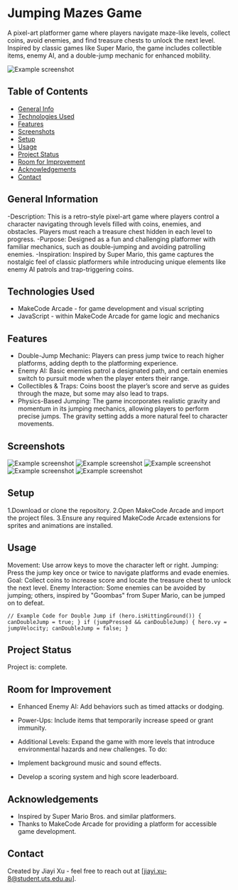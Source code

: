 # Jumping Mazes Game
A pixel-art platformer game where players navigate maze-like levels, collect coins, avoid enemies, and find treasure chests to unlock the next level. Inspired by classic games like Super Mario, the game includes collectible items, enemy AI, and a double-jump mechanic for enhanced mobility.

![Example screenshot](./img/mario.png)
## Table of Contents
* [General Info](#general-information)
* [Technologies Used](#technologies-used)
* [Features](#features)
* [Screenshots](#screenshots)
* [Setup](#setup)
* [Usage](#usage)
* [Project Status](#project-status)
* [Room for Improvement](#room-for-improvement)
* [Acknowledgements](#acknowledgements)
* [Contact](#contact)
<!-- * [License](#license) -->


## General Information
-Description: This is a retro-style pixel-art game where players control a character navigating through levels filled with coins, enemies, and obstacles. Players must reach a treasure chest hidden in each level to progress.
-Purpose: Designed as a fun and challenging platformer with familiar mechanics, such as double-jumping and avoiding patrolling enemies.
-Inspiration: Inspired by Super Mario, this game captures the nostalgic feel of classic platformers while introducing unique elements like enemy AI patrols and trap-triggering coins.
<!-- You don't have to answer all the questions - just the ones relevant to your project. -->


## Technologies Used
- MakeCode Arcade - for game development and visual scripting
- JavaScript - within MakeCode Arcade for game logic and mechanics


## Features
- Double-Jump Mechanic: Players can press jump twice to reach higher platforms, adding depth to the platforming experience.
- Enemy AI: Basic enemies patrol a designated path, and certain enemies switch to pursuit mode when the player enters their range.
- Collectibles & Traps: Coins boost the player’s score and serve as guides through the maze, but some may also lead to traps.
- Physics-Based Jumping: The game incorporates realistic gravity and momentum in its jumping mechanics, allowing players to perform precise jumps. The gravity setting adds a more natural feel to character movements.

## Screenshots
![Example screenshot](./img/1.png)
![Example screenshot](./img/2.png)
![Example screenshot](./img/3.png)
![Example screenshot](./img/4.png)
![Example screenshot](./img/5.png)
<!-- If you have screenshots you'd like to share, include them here. -->


## Setup
1.Download or clone the repository.
2.Open MakeCode Arcade and import the project files.
3.Ensure any required MakeCode Arcade extensions for sprites and animations are installed.


## Usage
Movement: Use arrow keys to move the character left or right.
Jumping: Press the jump key once or twice to navigate platforms and evade enemies.
Goal: Collect coins to increase score and locate the treasure chest to unlock the next level.
Enemy Interaction: Some enemies can be avoided by jumping; others, inspired by "Goombas" from Super Mario, can be jumped on to defeat.

`// Example Code for Double Jump
if (hero.isHittingGround()) {
    canDoubleJump = true;
}
if (jumpPressed && canDoubleJump) {
    hero.vy = jumpVelocity;
    canDoubleJump = false;
}`


## Project Status
Project is: complete.


## Room for Improvement
- Enhanced Enemy AI: Add behaviors such as timed attacks or dodging.
- Power-Ups: Include items that temporarily increase speed or grant immunity.
- Additional Levels: Expand the game with more levels that introduce environmental hazards and new challenges.
To do:

- Implement background music and sound effects.
- Develop a scoring system and high score leaderboard.


## Acknowledgements
- Inspired by Super Mario Bros. and similar platformers.
- Thanks to MakeCode Arcade for providing a platform for accessible game development.


## Contact
Created by Jiayi Xu - feel free to reach out at [jiayi.xu-8@student.uts.edu.au].


<!-- Optional -->
<!-- ## License -->
<!-- This project is open source and available under the [... License](). -->

<!-- You don't have to include all sections - just the one's relevant to your project -->
